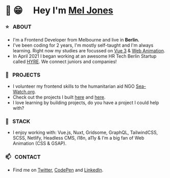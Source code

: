 # 👋 😁&nbsp;&nbsp;&nbsp;&nbsp;   Hey I'm [Mel Jones](https://moodybones.com/)

### ⭐&nbsp;&nbsp; ABOUT
- I'm a Frontend Developer from Melbourne and live in **Berlin.**
- I've been coding for 2 years, I'm mostly self-taught and I'm always learning. Right now my studies are focussed on [Vue 3](https://github.com/MoodyBones/Vue-3-Studies) & [Web Animation](https://github.com/MoodyBones/Web-Animation-Studies).
- In April 2021 I began working at an awesome HR Tech Berlin Startup called [HYRE](https://hyretalents.com/). We connect juniors and companies! 

### 💝&nbsp;&nbsp; PROJECTS
- I volunteer my frontend skills to the humanitarian aid NGO [Sea-Watch.org](https://github.com/sea-watch). 
- Check out the projects I built [here](https://losfuerlesbos.com/) and [here](https://stiftung-seenotrettung.org/de/).
- I love learning by building projects, do you have a project I could help with?

### 🌱&nbsp;&nbsp; STACK
- I enjoy working with: Vue.js, Nuxt, Gridsome, GraphQL, TailwindCSS, SCSS, Netlify, Headless CMS, i18n, a11y & I'm a big fan of Web Animation (CSS & GSAP).

### 📫&nbsp;&nbsp; CONTACT
- Find me on [Twitter](https://twitter.com/_moodybones), [CodePen](https://codepen.io/MoodyBones) and [LinkedIn](https://www.linkedin.com/in/mel-jones-4a5835182/).


<!--
**MoodyBones/MoodyBones** is a ✨ _special_ ✨ repository because its `README.md` (this file) appears on your GitHub profile.

Here are some ideas to get you started:

- 🔭 I’m currently working on ...
- I’m currently learning ...
- 👯 I’m looking to collaborate on ...
- 🤔 I’m looking for help with ...
- 💬 Ask me about ...
- 📫 How to reach me: ...
- 😄 Pronouns: ...
- ⚡ Fun fact: ...
-->

